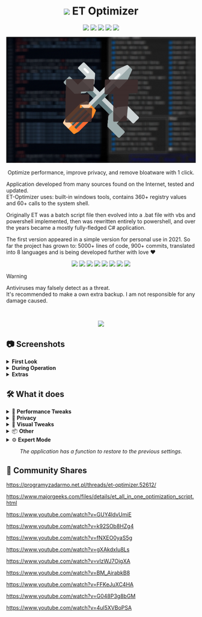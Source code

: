 <h1 align="center"> <img src="https://github.com/user-attachments/assets/d50d77b0-57ec-4d23-9e0c-13541e024f02" width="48">
ET Optimizer
</h1>
<p align="center">
<a href="https://github.com/semazurek/ET-All-in-One-Optimizer/releases/latest"><img src="https://img.shields.io/badge/RELEASE-v6.06.30-blue?style=for-the-badge&"></a>
<a href="#"><img src="https://img.shields.io/badge/C%23-239120?style=for-the-badge&logo=c-sharp&logoColor=white"></a>
<a href="#"><img src="https://img.shields.io/badge/.NET-512BD4?style=for-the-badge&logo=dotnet&logoColor=white"></a>
<a href="#"><img src="https://img.shields.io/github/downloads/semazurek/ET-Optimizer/total?style=for-the-badge"></a>
<a href="https://www.buymeacoffee.com/semazurek" target="_blank"><img src="https://img.shields.io/badge/buymeacoffee-27ae60?style=for-the-badge&logo=buymeacoffee&logoColor=white"></a>
</p>
<p align="center">
<img src="https://github.com/semazurek/semazurek.github.io/blob/main/assets/work1.jpg" width="600">
</p>


<p align="center">Optimize performance, improve privacy, and remove bloatware with 1 click.</p>







Application developed from many sources found on the Internet, tested and updated. </br>ET-Optimizer uses: built-in windows tools, contains 360+ registry values and 60+ calls to the system shell.

Originally ET was a batch script file then evolved into a .bat file with vbs and powershell implemented, then was rewritten entirely to powershell, and over the years became a mostly fully-fledged C# application.

The first version appeared in a simple version for personal use in 2021.
So far the project has grown to: 5000+ lines of code, 900+ commits, translated into 8 languages ​​and is being developed further with love ❤️

<p align="center">
<a href="#"><img src="https://github.com/user-attachments/assets/909786ca-b8b4-4124-b342-3debc6ec8a0e"width="48"></a>
<a href="#"><img src="https://github.com/user-attachments/assets/177f0eb1-f371-4cdd-bbce-9f451e47431d"width="48"></a>
<a href="#"><img src="https://github.com/user-attachments/assets/c0d4749d-4647-4506-a78c-7a092dd5836c"width="48"></a>
<a href="#"><img src="https://github.com/user-attachments/assets/ffbb6086-b0da-4a98-a126-02ca92c31758"width="48"></a>
<a href="#"><img src="https://github.com/user-attachments/assets/9d8c5679-233b-4416-8371-067f6fc4e114"width="48"></a>
<a href="#"><img src="https://github.com/user-attachments/assets/63bd6170-82ec-49cc-b798-a6b0f3a90a8d"width="48"></a>
<a href="#"><img src="https://github.com/user-attachments/assets/c188ac6f-dc5e-4f7b-9e01-90575167ebd1"width="48"></a>
<a href="#"><img src="https://github.com/user-attachments/assets/9c6fab87-adfe-4a05-9484-f6d64537b13e"width="48"></a>


</p>

> [!WARNING]
> Antiviruses may falsely detect as a threat.</br>
> It's recommended to make a own extra backup. I am not responsible for any damage caused.
</br>
<p align="center">
<a href="https://github.com/semazurek/ET-Optimizer/releases/latest"><img src="https://img.shields.io/badge/Download-0078D6?style=for-the-badge&logo=windows&logoColor=white" width="130"></a>
</p>

## 📷 Screenshots
<details>
  <summary> <b>First Look</b> </summary>
  <img src="https://github.com/user-attachments/assets/83e82f09-82bd-4869-8bea-80599c2aca40" width="750"/>
</details>
<details>
  <summary> <b>During Operation</b> </summary>
  <img src="https://github.com/user-attachments/assets/23b1deca-b877-4f3c-95de-19da8ee662c6" width="750"/>
</details>
<details>
  <summary> <b>Extras</b> </summary>
  <img src="https://github.com/user-attachments/assets/78a36c74-060a-48ac-9133-50c3d5fcf724" width="750"/>
</details>

## 🛠 What it does 

 <details>
  <summary> 🔧 <b>Performance Tweaks</b> </summary>

<ol>
<li>Disable Edge WebWidget – removes the unnecessary Edge browser widget.</li>

<li>Set Power Plan to Ultimate Performance – configures Windows to favor maximum performance.</li>

<li>Lower svchost split threshold – optimizes how system services are handled.</li>

<li>Dual boot timeout: 3 seconds – speeds up boot time in multi-OS setups.</li>

<li>Disable Hibernation and Fast Startup – frees up disk space and may fix sleep issues.</li>

<li>Disable Windows Insider Experiments – ensures system stability by avoiding test features.</li>

<li>Disable App Launch Tracking – increases privacy and slightly boosts performance.</li>

<li>Disable PowerThrottling (Intel 6th gen+) – gives apps full CPU access.</li>

<li>Turn Off Background Apps – reduces CPU and RAM usage.</li>

<li>Disable Sticky Keys Prompt – avoids annoying popup messages.</li>

<li>Disable Activity History – stops Windows from tracking user activity.</li>

<li>Disable Updates for Microsoft Store Apps – reduces system background activity.</li>

<li>Disable SmartScreen for Apps – speeds up app launches and reduces interruptions.</li>

<li>Allow Websites to Provide Local Content – improves browser speed and relevance.</li>

<li>Fix Microsoft Edge Settings – resets and restores default Edge settings.</li>

<li>Disable Location Sensors – saves battery and enhances privacy.</li>

<li>Disable Auto-Sharing WiFi Hotspot – prevents unwanted network sharing.</li>

<li>Disable Shared HotSpot Connections – stops auto-joining shared hotspots.</li>

<li>Updates Notify for Scheduled Restart – prevents sudden reboots.</li>

<li>Set P2P Updates to LAN Only – reduces external bandwidth usage.</li>

<li>Set Lower Shutdown Time (2 seconds) – speeds up shutdown process.</li>

<li>Remove Old Device Drivers – frees up space and avoids conflicts.</li>

<li>Disable “Get Even More Out of Windows” prompt – removes nagging suggestions.</li>

<li>Disable Installing Suggested Apps – keeps your Start menu clean.</li>

<li>Disable Start Menu Ads/Suggestions – cleaner and faster Start experience.</li>

<li>Disable Suggested Apps in Windows Ink Workspace.</li>

<li>Disable Unnecessary Windows Components – lightens the system.</li>

<li>Defender Scheduled Scan Nerf – limits its system impact.</li>

<li>Defragment Indexing Service File – speeds up Windows Search.</li>

<li>Disable Nagle’s Algorithm (Delayed ACKs) – improves network latency.</li>

<li>CPU/GPU Priority Tweaks – ensures smoother performance.</li>

<li>Enable Service Tweaks – optimizes how system services are run.</li>

<li>Remove Preinstalled Bloatware – clears space and removes distractions.</li>

<li>Disable Unnecessary Startup Apps – boosts system boot speed.</li>

<li>Enable Long System Paths – supports deeper folder structures.</li>

<li>Disable Fullscreen Optimizations + Enable RAM Tweaks – improves game and system responsiveness.</li>
</ol>
</details>
<details>
  <summary> 🔐 <b>Privacy</b> </summary>
  <ol>
<li>Disable Telemetry Scheduled Tasks – prevents Windows from auto-collecting background data.</li>

<li>Remove Telemetry/Data Collection Components – strips out system parts responsible for tracking.</li>

<li>Disable PowerShell Telemetry – stops Microsoft from logging script usage.</li>

<li>Disable Skype Telemetry – removes built-in tracking within Skype.</li>

<li>Disable Media Player Usage Reports – stops sending data on how media is played.</li>

<li>Disable Mozilla Telemetry – blocks Firefox from reporting user behavior.</li>

<li>Disable Apps from Using My Advertising ID – limits ad personalization and tracking.</li>

<li>Disable Sending Info About Writing (typing) – prevents data collection related to typing.</li>

<li>Disable Handwriting Recognition – improves privacy for stylus users.</li>

<li>Disable Watson Malware Reports – prevents sending malware incident reports.</li>

<li>Disable Malware Diagnostic Data Collection – blocks background logging of threats.</li>

<li>Disable Reporting to Microsoft MAPS – avoids participation in MS malware alert network.</li>

<li>Disable Spynet Defender Reporting – stops Defender from reporting to Microsoft cloud.</li>

<li>Do Not Send Malware Samples Automatically – full control over what’s submitted.</li>

<li>Disable Sending Typing Samples – more privacy for physical and on-screen keyboard use.</li>

<li>Disable Sending Contacts to Microsoft – keeps your contacts offline and private.</li>

<li>Disable Cortana – disables Microsoft’s digital assistant.</li>

<li>Remove Copilot – removes the AI-powered assistant introduced in newer Windows builds.</li>
  </ol>
</details>
<details>
  <summary> 🎨 <b>Visual Tweaks</b> </summary>
  <ol>
<li>Show File Extensions in File Explorer – improves clarity when working with files.</li>

<li>Disable Transparency on Taskbar – speeds up UI and improves battery life.</li>

<li>Disable Windows Animations – makes UI snappier and faster.</li>

<li>Disable MRU Lists (Jump Lists) – keeps the Start menu and taskbar tidy.</li>

<li>Set Search Box to Icon Only – minimizes visual clutter.</li>

<li>Open File Explorer to This PC – skips “Quick Access” and goes directly to drives.</li>

<li>Remove “Learn about this photo” Feature – cleaner photo viewer interface.</li>

<li>Enable Old Context Menu – restores classic right-click menu (Windows 11 style fix).</li>
  </ol>
</details>
<details>
  <summary> 📦 <b>Other</b> </summary>
  <ol>
<li>Remove Game Bar / Xbox DVR – eliminates background game-related services.</li>

<li>Clean Temp, Cache, Prefetch, Logs – frees up disk space and improves speed.</li>

<li>Scan for Adware (AdwCleaner) – detects and removes potentially unwanted software.</li>

<li>Clean WinSxS Folder – reduces size of the Windows component store.</li>

<li>Remove News & Interests / Widgets – removes taskbar widgets in Windows 10/11.</li>

<li>Tweak Unnecessary Services Behavior – disables or adjusts unused system services.</li>
  </ol>
</details>
<details>
  <summary> ⚙️ <b>Expert Mode</b> </summary>
  <ol>
<li>Disable Spectre/Meltdown Mitigations – improves performance at the cost of security.</li>

<li>Disable Windows Defender – removes built-in antivirus completely.</li>

<li>Disable Xbox Services – shuts down Xbox-related background processes.</li>

<li>Remove OneDrive – fully uninstalls Microsoft's cloud sync tool.</li>

<li>Enable Fast/Secure DNS (1.1.1.1) – improves DNS speed and privacy using Cloudflare.</li>

<li>Disable Process Mitigations – lifts certain OS-level security limits for advanced tweaks.</li>
  </ol>
</details>

*<p align="center">The application has a function to restore to the previous settings.</p>*

## 👏 Community Shares

https://programyzadarmo.net.pl/threads/et-optimizer.52612/

https://www.majorgeeks.com/files/details/et_all_in_one_optimization_script.html

https://www.youtube.com/watch?v=GUY4ldvUmiE

https://www.youtube.com/watch?v=k92SOb8HZg4

https://www.youtube.com/watch?v=fNXEO0yaS5g

https://www.youtube.com/watch?v=gXAkdxIu8Ls

https://www.youtube.com/watch?v=vIzWJ7OjgXA

https://www.youtube.com/watch?v=BM_AirabkB8

https://www.youtube.com/watch?v=FFKeJuXC4HA

https://www.youtube.com/watch?v=G048P3g8bGM

https://www.youtube.com/watch?v=4ul5XVBoPSA
